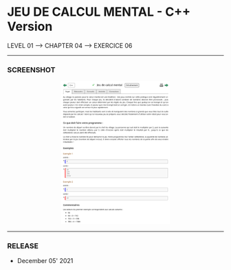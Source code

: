# JEU DE CALCUL MENTAL - C++ Version
LEVEL 01 --> CHAPTER 04 --> EXERCICE 06

---
### **SCREENSHOT**

<div align="center">
    <img
        src="https://github.com/Ayckinn/CPP/blob/main/FRANCE_IOI/LEVEL_01/Chapter_04/06_calcul_mental/todo.png"
        alt="DEMO"
        style="width:50%">
</div>

---
### **RELEASE**

- December 05' 2021